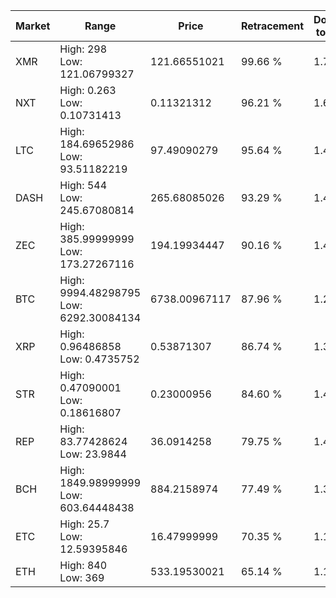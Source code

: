 | Market | Range | Price| Retracement | Doubles to 50% |
| --- | --- | --- | --- | --- |
| XMR | High: 298<br />Low: 121.06799327 | 121.66551021 | 99.66 % | 1.72 |
| NXT | High: 0.263<br />Low: 0.10731413 | 0.11321312 | 96.21 % | 1.64 |
| LTC | High: 184.69652986<br />Low: 93.51182219 | 97.49090279 | 95.64 % | 1.43 |
| DASH | High: 544<br />Low: 245.67080814 | 265.68085026 | 93.29 % | 1.49 |
| ZEC | High: 385.99999999<br />Low: 173.27267116 | 194.19934447 | 90.16 % | 1.44 |
| BTC | High: 9994.48298795<br />Low: 6292.30084134 | 6738.00967117 | 87.96 % | 1.21 |
| XRP | High: 0.96486858<br />Low: 0.4735752 | 0.53871307 | 86.74 % | 1.34 |
| STR | High: 0.47090001<br />Low: 0.18616807 | 0.23000956 | 84.60 % | 1.43 |
| REP | High: 83.77428624<br />Low: 23.9844 | 36.0914258 | 79.75 % | 1.49 |
| BCH | High: 1849.98999999<br />Low: 603.64448438 | 884.2158974 | 77.49 % | 1.39 |
| ETC | High: 25.7<br />Low: 12.59395846 | 16.47999999 | 70.35 % | 1.16 |
| ETH | High: 840<br />Low: 369 | 533.19530021 | 65.14 % | 1.13 |
